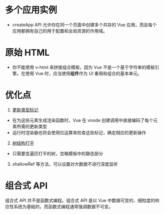 # 多个应用实例

- createApp API 允许你在同一个页面中创建多个共存的 Vue 应用，而且每个应用都拥有自己的用于配置和全局资源的作用域。

# 原始 HTML

- 你不能使用 v-html 来拼接组合模板，因为 Vue 不是一个基于字符串的模板引擎。在使用 Vue 时，应当使用**组件**作为 UI 重用和组合的基本单元。

# 优化点

1. [更新类型标记](https://cn.vuejs.org/guide/extras/rendering-mechanism.html#patch-flags)

- 在为这些元素生成渲染函数时，Vue 在 vnode 创建调用中直接编码了每个元素所需的更新类型
- 运行时渲染器也将会使用位运算来检查这些标记，确定相应的更新操作

2. [树结构打平](https://cn.vuejs.org/guide/extras/rendering-mechanism.html#tree-flattening)

- 只需要变遍历打平的树，忽略模板中的静态部分

3. shallowRef 等方法，可以设置对大数据不进行深度监听

# 组合式 API

组合式 API 并不是函数式编程。组合式 API 是以 Vue 中数据可变的、细粒度的响应性系统为基础的，而函数式编程通常强调数据不可变。
